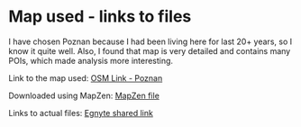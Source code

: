 # Map used - links to files #

I have chosen Poznan because I had been living here for last 20+ years, so I know it quite well. Also, I found that map is very detailed and contains many POIs, which made analysis more interesting.

Link to the map used:
[OSM Link - Poznan](https://www.openstreetmap.org/relation/165941#map=12/52.3972/16.9488)

Downloaded using MapZen:
[MapZen file](https://s3.amazonaws.com/metro-extracts.mapzen.com/poznan_poland.osm.bz2)

Links to actual files:
[Egnyte shared link](https://stankiewicz.egnyte.com/fl/XL3aF0NhoK)
